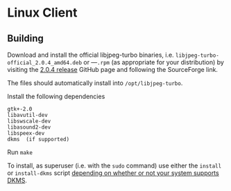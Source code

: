 Linux Client
========

## Building

Download and install the official libjpeg-turbo binaries, i.e. `libjpeg-turbo-official_2.0.4_amd64.deb` or —`.rpm` (as appropriate for your distribution) by visiting the [2.0.4 release](https://github.com/libjpeg-turbo/libjpeg-turbo/releases) GitHub page and following the SourceForge link.

The files should automatically install into `/opt/libjpeg-turbo`.

Install the following dependencies
```
gtk+-2.0
libavutil-dev
libswscale-dev
libasound2-dev
libspeex-dev
dkms  (if supported)
```

Run `make`

To install, as superuser (i.e. with the `sudo` command) use either the `install` or `install-dkms` script [depending on whether or not your system supports DKMS](./README-DKMS.md).
